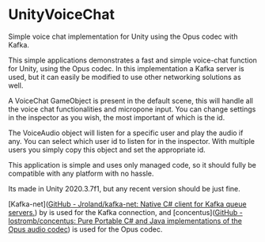 # UnityVoiceChat

Simple voice chat implementation for Unity using the Opus codec with Kafka.

This simple applications demonstrates a fast and simple voice-chat function for Unity, using the Opus codec. In this implementation a Kafka server is used, but it can easily be modified to use other networking solutions as well.

A VoiceChat GameObject is present in the default scene, this will handle all the voice chat functionalities and micropone input. You can change settings in the inspector as you wish, the most important of which is the id.

The VoiceAudio object will listen for a specific user and play the audio if any. You can select which user id to listen for in the inspector. With multiple users you simply copy this object and set the appropriate id.

This application is simple and uses only managed code, so it should fully be compatible with any platform with no hassle.

Its made in Unity 2020.3.7f1, but any recent version should be just fine.

[Kafka-net]([GitHub - Jroland/kafka-net: Native C# client for Kafka queue servers.](https://github.com/Jroland/kafka-net)) by is used for the Kafka connection, and [concentus]([GitHub - lostromb/concentus: Pure Portable C# and Java implementations of the Opus audio codec](https://github.com/lostromb/concentus)) is used for the Opus codec.
